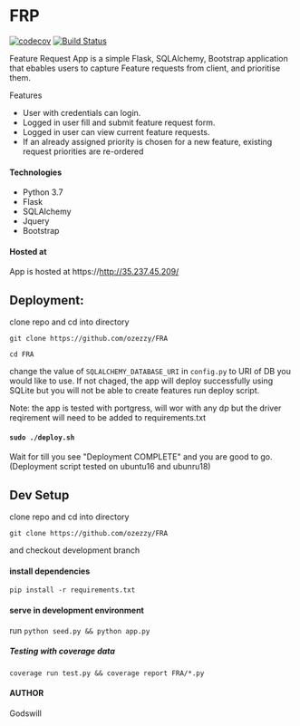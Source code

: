 # FRP 
[![codecov](https://codecov.io/gh/ozezzy/FRA/branch/master/graph/badge.svg)](https://codecov.io/gh/ozezzy/FRA)
[![Build Status](https://travis-ci.org/ozezzy/FRA.svg?branch=master)](https://travis-ci.org/ozezzy/FRA)

Feature Request App is a simple Flask, SQLAlchemy, Bootstrap application that ebables users to capture Feature requests from client, and prioritise them.

Features
- User with credentials can login.
- Logged in user fill and submit feature request form.
- Logged in user can view current feature requests.
- If an already assigned priority is chosen for a new feature, existing request priorities are re-ordered 

#### Technologies

- Python 3.7
- Flask
- SQLAlchemy
- Jquery
- Bootstrap

#### Hosted at
App is hosted at https://http://35.237.45.209/

## Deployment:

clone repo and cd into directory

`git clone https://github.com/ozezzy/FRA`

`cd FRA`

change the value of `SQLALCHEMY_DATABASE_URI` in `config.py` to URI of DB you would like to use.
If not chaged, the app will deploy successfully using SQLite but you will not be able to create features
run deploy script.

Note: the app is tested with portgress, will wor with any dp but the driver reqirement will need to be added to requirements.txt

#### `sudo ./deploy.sh`

Wait for till you see "Deployment COMPLETE" and you are good to go.
(Deployment script tested on ubuntu16 and ubunru18)



## Dev Setup

clone repo and cd into directory

`git clone https://github.com/ozezzy/FRA`

and checkout development branch

#### install dependencies

 `pip install -r requirements.txt`

#### serve in development environment

run `python seed.py && python app.py `

##### Testing with coverage data

`coverage run test.py && coverage report FRA/*.py`

#### AUTHOR
Godswill 
